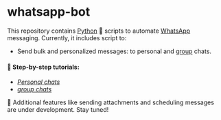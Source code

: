 # whatsapp-bot
This repository contains [Python](https://www.python.org/) 🐍 scripts to automate [WhatsApp](https://www.whatsapp.com/) messaging. Currently, it includes script to:

- Send bulk and personalized messages: to personal and [group](https://github.com/Sandreke/whatsapp-bot/blob/main/groups.ipynb) chats.


#### 🎥 Step-by-step tutorials:
- [*Personal chats*](https://youtu.be/C19lPqeRrqY)
- [*group chats*](https://youtu.be/8ooV6nYTCb0)


🚀 Additional features like sending attachments and scheduling messages are under development. Stay tuned! 
